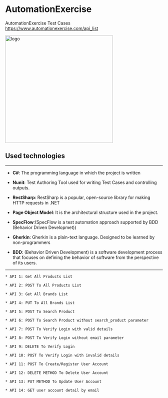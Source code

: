 # AutomationExercise
AutomationExercise Test Cases
https://www.automationexercise.com/api_list

<img width="344" alt="logo" src="https://user-images.githubusercontent.com/100466472/196940302-336c572d-6b41-4d7e-907a-ad4d91400879.png">


## Used technologies
***
- **C#**: The programming language in which the project is written

- **Nunit**: Test Authoring Tool used for writing Test Cases and controlling outputs.

- **RestSharp**: RestSharp is a popular, open-source library for making HTTP requests in .NET

- **Page Object Model**: It is the architectural structure used in the project.

- **SpecFlow**:(SpecFlow is a test automation approach supported by BDD (Behavior Driven Developmet))

- **Gherkin**: Gherkin is a plain-text language. Designed to be learned by non-programmers

- **BDD**: (Behavior Driven Development) is a software development process that focuses on defining the behavior of software from the perspective of its users.

***
```
* API 1: Get All Products List

* API 2: POST To All Products List

* API 3: Get All Brands List

* API 4: PUT To All Brands List

* API 5: POST To Search Product

* API 6: POST To Search Product without search_product parameter

* API 7: POST To Verify Login with valid details

* API 8: POST To Verify Login without email parameter

* API 9: DELETE To Verify Login

* API 10: POST To Verify Login with invalid details

* API 11: POST To Create/Register User Account

* API 12: DELETE METHOD To Delete User Account

* API 13: PUT METHOD To Update User Account

* API 14: GET user account detail by email
```
